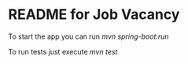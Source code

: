 README for Job Vacancy
======================


To start the app you can run _mvn spring-boot:run_

To run tests just execute _mvn test_
